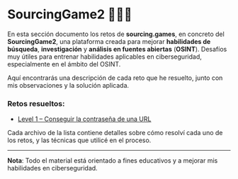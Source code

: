 # SourcingGame2 🕵️‍♂️🔎

En esta sección documento los retos de **sourcing.games**, en concreto del **SourcingGame2**, una plataforma creada para mejorar **habilidades de búsqueda**, **investigación** y **análisis en fuentes abiertas** (**OSINT**). Desafíos muy útiles para entrenar habilidades aplicables en ciberseguridad, especialmente en el ámbito del OSINT.

Aquí encontrarás una descripción de cada reto que he resuelto, junto con mis observaciones y la solución aplicada.

### Retos resueltos:

- [Level 1 – Conseguir la contraseña de una URL](./Level01.md)



Cada archivo de la lista contiene detalles sobre cómo resolví cada uno de los retos, y las técnicas que utilicé en el proceso.

---

**Nota**: Todo el material está orientado a fines educativos y a mejorar mis habilidades en ciberseguridad.

